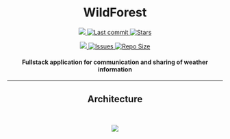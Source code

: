 <h1 align="center">WildForest</h1>

<p align="center">

<a href="https://github.com/DmitriSelin">
  <img src="https://img.shields.io/badge/made%20by-DmitriSelin-blue.svg?style=for-the-badge&color=6C9ECB&labelColor=343B46" >
</a>

<a href="https://github.com/DmitriSelin/WildForest/pulse">
  <img alt="Last commit" src="https://img.shields.io/github/last-commit/DmitriSelin/WildForest?style=for-the-badge&logo=git&color=6DAE81&logoColor=D9E0EE&labelColor=343B46"/>
</a>

<a href="https://github.com/DmitriSelin/WildForest/stargazers">
  <img alt="Stars" src="https://img.shields.io/github/stars/DmitriSelin/WildForest?style=for-the-badge&logo=GitHub  Sponsors&color=F8D568&logoColor=D9E0EE&labelColor=343B46"/>
</a>
</p>

<p align="center">

<a href='https://github.com/DmitriSelin/WildForest/search?l=C%23'>
  <img src="https://img.shields.io/github/languages/top/DmitriSelin/WildForest.svg?style=for-the-badge&color=735184&labelColor=343B46">
</a>

<a href="https://github.com/DmitriSelin/WildForest/issues">
  <img alt="Issues" src="https://img.shields.io/github/issues/DmitriSelin/WildForest?style=for-the-badge&logo=bilibili&color=CD5C5C&logoColor=D9E0EE&labelColor=343B46" />
</a>

<a href="https://github.com/DmitriSelin/WildForest">
  <img alt="Repo Size" src="https://img.shields.io/github/repo-size/DmitriSelin/WildForest?color=6C9ECB&label=SIZE&logo=codesandbox&style=for-the-badge&logoColor=D9E0EE&labelColor=343B46" />
</a>
</p>

<h4 align="center">
Fullstack application for communication and sharing of weather information
</h4>

---

<h2 align="center">Architecture</h2>
<br/>
<p align="center">
<image src="Assets/ArchitectureDiagram.png"/>
</p>
